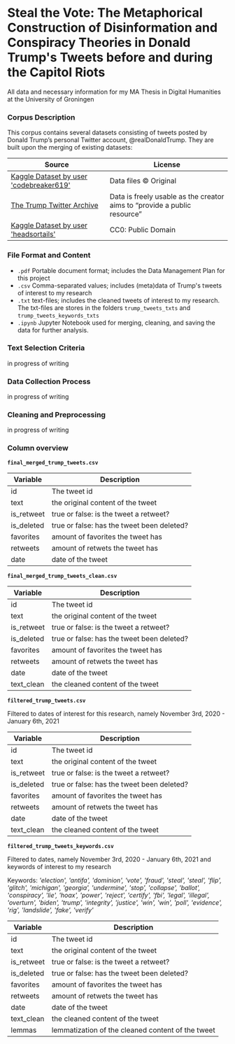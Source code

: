 # Steal the Vote: The Metaphorical Construction of Disinformation and Conspiracy Theories in Donald Trump's Tweets before and during the Capitol Riots
All data and necessary information for my MA Thesis in Digital Humanities at the University of Groningen

### Corpus Description
This corpus contains several datasets consisting of tweets posted by Donald Trump’s personal Twitter account, @realDonaldTrump. They are built upon the merging of existing datasets: 

| Source      | License                                  |
| ------------- | -------------------------------------------- |
| [Kaggle Dataset by user 'codebreaker619'](https://www.kaggle.com/datasets/codebreaker619/donald-trump-tweets-dataset)  | Data files © Original |
| [The Trump Twitter Archive](https://www.thetrumparchive.com/) | Data is freely usable as the creator aims to “provide a public resource” |
| [Kaggle Dataset by user 'headsortails'](https://www.kaggle.com/datasets/headsortails/trump-twitter-archive)  | CC0: Public Domain | 

### File Format and Content
- `.pdf` Portable document format; includes the Data Management Plan for this project
- `.csv` Comma-separated values; includes (meta)data of Trump's tweets of interest to my research
- `.txt` text-files; includes the cleaned tweets of interest to my research. The txt-files are stores in the folders `trump_tweets_txts` and `trump_tweets_keywords_txts`
- `.ipynb` Jupyter Notebook used for merging, cleaning, and saving the data for further analysis. 

### Text Selection Criteria
in progress of writing

### Data Collection Process
in progress of writing

### Cleaning and Preprocessing
in progress of writing

### Column overview

**`final_merged_trump_tweets.csv`**

| Variable      | Description                                  |
| ------------- | -------------------------------------------- |
| id          | The tweet id |
| text  | the original content of the tweet    |
| is_retweet     | true or false: is the tweet a retweet? |
| is_deleted | true or false: has the tweet been deleted?                |
| favorites  | amount of favorites the tweet has |
| retweets   | amount of retwets the tweet has  |
| date  | date of the tweet  |


**`final_merged_trump_tweets_clean.csv`**

| Variable      | Description                                  |
| ------------- | -------------------------------------------- |
| id          | The tweet id |
| text  | the original content of the tweet    |
| is_retweet     | true or false: is the tweet a retweet? |
| is_deleted | true or false: has the tweet been deleted?                |
| favorites  | amount of favorites the tweet has |
| retweets   | amount of retwets the tweet has  |
| date  | date of the tweet  |
| text_clean  | the cleaned content of the tweet  |

**`filtered_trump_tweets.csv`**

Filtered to dates of interest for this research, namely November 3rd, 2020 - January 6th, 2021

| Variable      | Description                                  |
| ------------- | -------------------------------------------- |
| id          | The tweet id |
| text  | the original content of the tweet    |
| is_retweet     | true or false: is the tweet a retweet? |
| is_deleted | true or false: has the tweet been deleted?                |
| favorites  | amount of favorites the tweet has |
| retweets   | amount of retwets the tweet has  |
| date  | date of the tweet  |
| text_clean  | the cleaned content of the tweet  |


**`filtered_trump_tweets_keywords.csv`**


Filtered to dates, namely November 3rd, 2020 - January 6th, 2021 and keywords of interest to my research

Keywords: *'election', 'antifa', 'dominion', 'vote', 'fraud', 'steal', 'steal', 'flip', 'glitch', 'michigan', 'georgia', 'undermine', 'stop', 'collapse', 'ballot', 'conspiracy', 'lie', 'hoax', 'power', 'reject', 'certify', 'fbi', 'legal', 'illegal', 'overturn', 'biden', 'trump', 'integrity', 'justice', 'win', 'win', 'poll', 'evidence', 'rig', 'landslide', 'fake', 'verify'*

| Variable      | Description                                  |
| ------------- | -------------------------------------------- |
| id          | The tweet id |
| text  | the original content of the tweet    |
| is_retweet     | true or false: is the tweet a retweet? |
| is_deleted | true or false: has the tweet been deleted?                |
| favorites  | amount of favorites the tweet has |
| retweets   | amount of retwets the tweet has  |
| date  | date of the tweet  |
| text_clean  | the cleaned content of the tweet  |
| lemmas  | lemmatization of the cleaned content of the tweet | 
